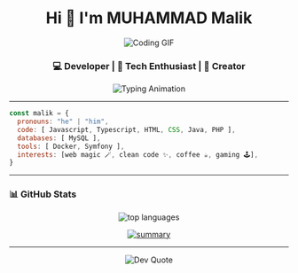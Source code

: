 <h1 align="center">Hi 👋 I'm MUHAMMAD Malik</h1>

<!-- Banner GIF -->
<p align="center">
  <img src="https://media0.giphy.com/media/v1.Y2lkPTc5MGI3NjExbWZneTN3bTM3NmR2cmZjbW52cG83OG9sd3duYWQ0anVqYmpzZG5lbCZlcD12MV9pbnRlcm5hbF9naWZfYnlfaWQmY3Q9Zw/QXwtfadqo7wbfmT46H/giphy.gif" width="" alt="Coding GIF">
</p>


<h3 align="center">💻 Developer | 🚀 Tech Enthusiast | 🎨 Creator</h3>

<!-- Typing Animation -->
<p align="center">
  <img src="https://readme-typing-svg.herokuapp.com?font=Fira+Code&size=22&duration=4000&pause=1000&color=F75C7E&center=true&vCenter=true&width=600&lines=Passionate+Developer;Always+Learning+New+Things;Building+Cool+Projects;Lover+of+Open+Source" alt="Typing Animation" />
</p>

---



```javascript
const malik = {
  pronouns: "he" | "him",
  code: [ Javascript, Typescript, HTML, CSS, Java, PHP ],
  databases: [ MySQL ],
  tools: [ Docker, Symfony ],
  interests: [web magic 🪄, clean code ✨, coffee ☕, gaming 🕹️],
}
```


---

### 📊 GitHub Stats
<p align="center">

  <img src="https://github-readme-stats.vercel.app/api/top-langs/?username=malik94400&layout=compact&theme=radical" alt="top languages"/>
</p>


<p align="center">
  <a href="https://github.com/vn7n24fzkq/github-profile-summary-cards">
    <img src="https://github-profile-summary-cards.vercel.app/api/cards/profile-details?username=malik94400&theme=radical" alt="summary"/>
  </a>
</p>

<!-- Top Languages -->


---
<p align="center">
  <img src="https://quotes-github-readme.vercel.app/api?type=horizontal&theme=radical" alt="Dev Quote"/>
</p>





